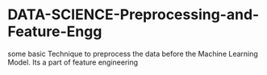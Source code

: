 # DATA-SCIENCE-Preprocessing-and-Feature-Engg
some basic Technique to preprocess the data before the Machine Learning Model. Its a part of feature engineering 
